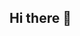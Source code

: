 ## Hi there 👋

<!--
**Simms1142/Simms1142** is a ✨ _special_ ✨ repository because its `README.md` (this file) appears on your GitHub profile.
Stephen Simms 
sasimms@my.waketech.edu
My GitHub account shows repositories I am currently creating.
The repository is for a class assignment.
On GitHub, navigate to the main page of the repository. Go to Code. Copy the URL for the repository. Save to the folder you created.
